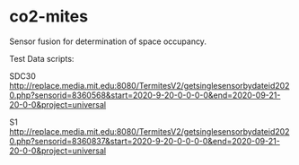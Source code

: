 # co2-mites
Sensor fusion for determination of space occupancy.


Test Data scripts:

SDC30
http://replace.media.mit.edu:8080/TermitesV2/getsinglesensorbydateid2020.php?sensorid=8360568&start=2020-9-20-0-0-0-0&end=2020-09-21-20-0-0&project=universal

S1
http://replace.media.mit.edu:8080/TermitesV2/getsinglesensorbydateid2020.php?sensorid=8360837&start=2020-9-20-0-0-0-0&end=2020-09-21-20-0-0&project=universal
